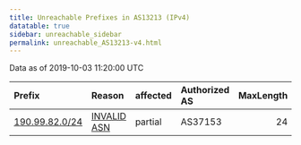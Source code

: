 ```yaml
---
title: Unreachable Prefixes in AS13213 (IPv4)
datatable: true
sidebar: unreachable_sidebar
permalink: unreachable_AS13213-v4.html
---
```


Data as of 2019-10-03 11:20:00 UTC


<div class="datatable-begin"></div>

| Prefix                                                 | Reason                                                                                                | affected   | Authorized AS   |   MaxLength | Anchor                                         |   unreachable /24s |
|:-------------------------------------------------------|:------------------------------------------------------------------------------------------------------|:-----------|:----------------|------------:|:-----------------------------------------------|-------------------:|
| [190.99.82.0/24](https://stat.ripe.net/190.99.82.0/24) | [INVALID ASN](https://rpki-validator.ripe.net/announcement-preview?asn=AS13213&prefix=190.99.82.0/24) | partial    | AS37153         |          24 | [LACNIC](unreachable_LACNIC_RPKI_Root-v4.html) |                  1 |

<div class="datatable-end"></div>